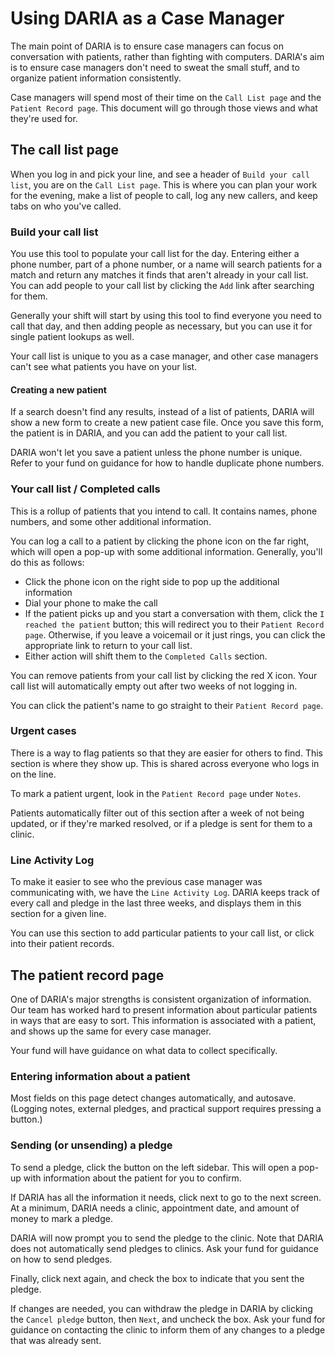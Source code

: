 # Using DARIA as a Case Manager

The main point of DARIA is to ensure case managers can focus on conversation with patients, rather than fighting with computers. DARIA's aim is to ensure case managers don't need to sweat the small stuff, and to organize patient information consistently.

Case managers will spend most of their time on the `Call List page` and the `Patient Record page`. This document will go through those views and what they're used for.

## The call list page

When you log in and pick your line, and see a header of `Build your call list`, you are on the `Call List page`. This is where you can plan your work for the evening, make a list of people to call, log any new callers, and keep tabs on who you've called.

### Build your call list

You use this tool to populate your call list for the day. Entering either a phone number, part of a phone number, or a name will search patients for a match and return any matches it finds that aren't already in your call list. You can add people to your call list by clicking the `Add` link after searching for them.

Generally your shift will start by using this tool to find everyone you need to call that day, and then adding people as necessary, but you can use it for single patient lookups as well.

Your call list is unique to you as a case manager, and other case managers can't see what patients you have on your list.

#### Creating a new patient

If a search doesn't find any results, instead of a list of patients, DARIA will show a new form to create a new patient case file. Once you save this form, the patient is in DARIA, and you can add the patient to your call list.

DARIA won't let you save a patient unless the phone number is unique. Refer to your fund on guidance for how to handle duplicate phone numbers.

### Your call list / Completed calls

This is a rollup of patients that you intend to call. It contains names, phone numbers, and some other additional information.

You can log a call to a patient by clicking the phone icon on the far right, which will open a pop-up with some additional information. Generally, you'll do this as follows:

* Click the phone icon on the right side to pop up the additional information
* Dial your phone to make the call
* If the patient picks up and you start a conversation with them, click the `I reached the patient` button; this will redirect you to their `Patient Record page`. Otherwise, if you leave a voicemail or it just rings, you can click the appropriate link to return to your call list.
* Either action will shift them to the `Completed Calls` section.

You can remove patients from your call list by clicking the red X icon. Your call list will automatically empty out after two weeks of not logging in.

You can click the patient's name to go straight to their `Patient Record page`.

### Urgent cases

There is a way to flag patients so that they are easier for others to find. This section is where they show up. This is shared across everyone who logs in on the line.

To mark a patient urgent, look in the `Patient Record page` under `Notes`.

Patients automatically filter out of this section after a week of not being updated, or if they're marked resolved, or if a pledge is sent for them to a clinic.

### Line Activity Log

To make it easier to see who the previous case manager was communicating with, we have the `Line Activity Log`. DARIA keeps track of every call and pledge in the last three weeks, and displays them in this section for a given line.

You can use this section to add particular patients to your call list, or click into their patient records.

## The patient record page

One of DARIA's major strengths is consistent organization of information. Our team has worked hard to present information about particular patients in ways that are easy to sort. This information is associated with a patient, and shows up the same for every case manager.

Your fund will have guidance on what data to collect specifically.

### Entering information about a patient

Most fields on this page detect changes automatically, and autosave. (Logging notes, external pledges, and practical support requires pressing a button.)

### Sending (or unsending) a pledge

To send a pledge, click the button on the left sidebar. This will open a pop-up with information about the patient for you to confirm.

If DARIA has all the information it needs, click next to go to the next screen. At a minimum, DARIA needs a clinic, appointment date, and amount of money to mark a pledge.

DARIA will now prompt you to send the pledge to the clinic. Note that DARIA does not automatically send pledges to clinics. Ask your fund for guidance on how to send pledges.

Finally, click next again, and check the box to indicate that you sent the pledge.

If changes are needed, you can withdraw the pledge in DARIA by clicking the `Cancel pledge` button, then `Next`, and uncheck the box. Ask your fund for guidance on contacting the clinic to inform them of any changes to a pledge that was already sent.
